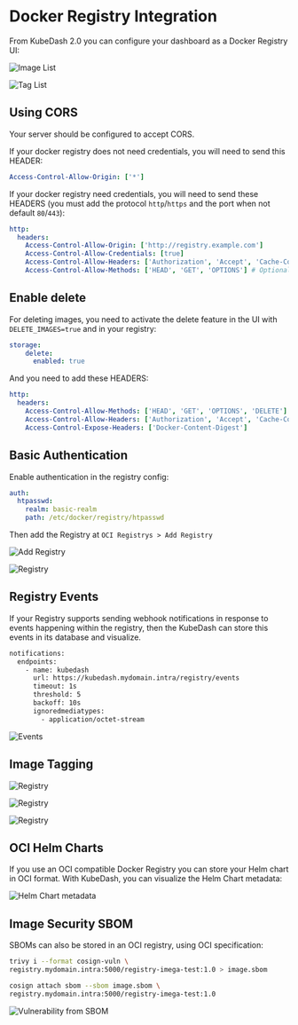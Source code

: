 
# Docker Registry Integration

From KubeDash 2.0 you can configure your dashboard as a Docker Registry UI:

![Image List](../img/KubeDash_2.0_registry_pic_03.png)

![Tag List](../img/KubeDash_2.0_registry_pic_04.png)

## Using CORS

Your server should be configured to accept CORS.

If your docker registry does not need credentials, you will need to send this HEADER:

```yaml
Access-Control-Allow-Origin: ['*']
```

If your docker registry need credentials, you will need to send these HEADERS (you must add the protocol `http`/`https` and the port when not default `80`/`443`):

```yaml
http:
  headers:
    Access-Control-Allow-Origin: ['http://registry.example.com']
    Access-Control-Allow-Credentials: [true]
    Access-Control-Allow-Headers: ['Authorization', 'Accept', 'Cache-Control']
    Access-Control-Allow-Methods: ['HEAD', 'GET', 'OPTIONS'] # Optional
```

## Enable delete

For deleting images, you need to activate the delete feature in the UI with `DELETE_IMAGES=true` and in your registry:

```yaml
storage:
    delete:
      enabled: true
```

And you need to add these HEADERS:

```yaml
http:
  headers:
    Access-Control-Allow-Methods: ['HEAD', 'GET', 'OPTIONS', 'DELETE']
    Access-Control-Allow-Headers: ['Authorization', 'Accept', 'Cache-Control']
    Access-Control-Expose-Headers: ['Docker-Content-Digest']
```

## Basic Authentication

Enable authentication in the registry config:

```yaml
auth:
  htpasswd:
    realm: basic-realm
    path: /etc/docker/registry/htpasswd
```

Then add the Registry at `OCI Registrys > Add Registry`

![Add Registry](../img/KubeDash_2.0_registry_pic_01.png)

![Registry](../img/KubeDash_2.0_registry_pic_02.png)

## Registry Events

If your Registry supports sending webhook notifications in response to events happening within the registry, then the KubeDash can store this events in its database and visualize.

```bash
notifications:
  endpoints:
    - name: kubedash
      url: https://kubedash.mydomain.intra/registry/events
      timeout: 1s
      threshold: 5
      backoff: 10s
      ignoredmediatypes:
        - application/octet-stream
```

![Events](../img/KubeDash_2.0_registry_pic_06.png)

## Image Tagging

![Registry](../img/KubeDash_2.0_registry_pic_05.png)

![Registry](../img/KubeDash_2.0_registry_pic_07.png)

![Registry](../img/KubeDash_2.0_registry_pic_08.png)

## OCI Helm Charts

If you use an OCI compatible Docker Registry you can store your Helm chart in OCI format. With KubeDash, you can visualize the Helm Chart metadata:

![Helm Chart metadata](../img/KubeDash_2.0_registry_pic_10.png)

## Image Security SBOM

SBOMs can also be stored in an OCI registry, using OCI specification:

```bash
trivy i --format cosign-vuln \
registry.mydomain.intra:5000/registry-imega-test:1.0 > image.sbom

cosign attach sbom --sbom image.sbom \
registry.mydomain.intra:5000/registry-imega-test:1.0
```

![Vulnerability from SBOM](../img/KubeDash_2.0_registry_pic_09.png)
